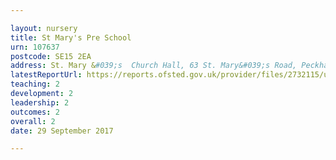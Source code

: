 ```yaml
---

layout: nursery
title: St Mary's Pre School
urn: 107637
postcode: SE15 2EA
address: St. Mary &#039;s  Church Hall, 63 St. Mary&#039;s Road, Peckham, London, SE15 2EA
latestReportUrl: https://reports.ofsted.gov.uk/provider/files/2732115/urn/107637.pdf
teaching: 2
development: 2
leadership: 2
outcomes: 2
overall: 2
date: 29 September 2017

---
```

